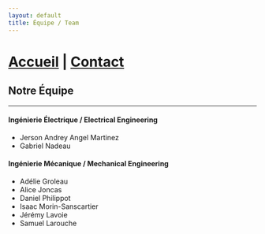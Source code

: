 ```yaml
---
layout: default
title: Équipe / Team
---
```

# [Accueil](index.md)  |  [Contact](contact.md) 

##  Notre Équipe 
---

#### Ingénierie Électrique / Electrical Engineering
- Jerson Andrey Angel Martinez
- Gabriel Nadeau

#### Ingénierie Mécanique / Mechanical Engineering
- Adélie Groleau
- Alice Joncas
- Daniel Philippot
- Isaac Morin-Sanscartier
- Jérémy Lavoie
- Samuel Larouche
